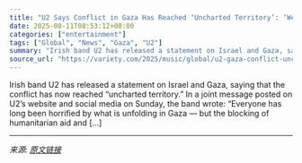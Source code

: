 ```yaml
---
title: "U2 Says Conflict in Gaza Has Reached ‘Uncharted Territory’: ‘We Are Not Experts’ but ‘We Want Our Audience to Know Where We Stand’"
date: 2025-08-11T08:53:12+08:00
categories: ["entertainment"]
tags: ["Global", "News", "Gaza", "U2"]
summary: "Irish band U2 has released a statement on Israel and Gaza, saying that the conflict has now reached &#8220;uncharted territory.&#8221; In a joint message posted on U2&#8217;s website and social media "
source_url: "https://variety.com/2025/music/global/u2-gaza-conflict-uncharted-territory-1236486382/"
---
```


Irish band U2 has released a statement on Israel and Gaza, saying that the conflict has now reached &#8220;uncharted territory.&#8221; In a joint message posted on U2&#8217;s website and social media on Sunday, the band wrote: &#8220;Everyone has long been horrified by what is unfolding in Gaza — but the blocking of humanitarian aid and [&#8230;]

---

*来源: [原文链接](https://variety.com/2025/music/global/u2-gaza-conflict-uncharted-territory-1236486382/)*
